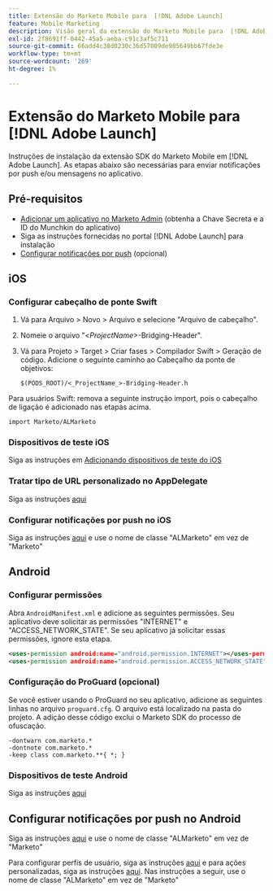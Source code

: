 ```yaml
---
title: Extensão do Marketo Mobile para  [!DNL Adobe Launch]
feature: Mobile Marketing
description: Visão geral da extensão do Marketo Mobile para  [!DNL Adobe Launch]
exl-id: 2f8691ff-0442-45a5-aeba-c91c3af5c711
source-git-commit: 66add4c38d0230c36d57009de985649bb67fde3e
workflow-type: tm+mt
source-wordcount: '269'
ht-degree: 1%

---
```


# Extensão do Marketo Mobile para [!DNL Adobe Launch]

Instruções de instalação da extensão SDK do Marketo Mobile em [!DNL Adobe Launch]. As etapas abaixo são necessárias para enviar notificações por push e/ou mensagens no aplicativo.

## Pré-requisitos

- [Adicionar um aplicativo no Marketo Admin](https://experienceleague.adobe.com/pt-br/docs/marketo/using/product-docs/mobile-marketing/admin/add-a-mobile-app) (obtenha a Chave Secreta e a ID do Munchkin do aplicativo)
- Siga as instruções fornecidas no portal [!DNL Adobe Launch] para instalação
- [Configurar notificações por push](push-notifications.md) (opcional)

## iOS

### Configurar cabeçalho de ponte Swift

1. Vá para Arquivo > Novo > Arquivo e selecione &quot;Arquivo de cabeçalho&quot;.
1. Nomeie o arquivo &quot;&lt;_ProjectName_>-Bridging-Header&quot;.
1. Vá para Projeto > Target > Criar fases > Compilador Swift > Geração de código. Adicione o seguinte caminho ao Cabeçalho da ponte de objetivos:

   `$(PODS_ROOT)/<_ProjectName_>-Bridging-Header.h`

Para usuários Swift: remova a seguinte instrução import, pois o cabeçalho de ligação é adicionado nas etapas acima.

`import Marketo/ALMarketo`

### Dispositivos de teste iOS

Siga as instruções em [Adicionando dispositivos de teste do iOS](installation.md#ios_test_devices)

### Tratar tipo de URL personalizado no AppDelegate

Siga as instruções [aqui](installation.md#ios_test_devices)

### Configurar notificações por push no iOS

Siga as instruções [aqui](push-notifications.md) e use o nome de classe &quot;ALMarketo&quot; em vez de &quot;Marketo&quot;

## Android

### Configurar permissões

Abra `AndroidManifest.xml` e adicione as seguintes permissões. Seu aplicativo deve solicitar as permissões &quot;INTERNET&quot; e &quot;ACCESS_NETWORK_STATE&quot;. Se seu aplicativo já solicitar essas permissões, ignore esta etapa.

```xml
<uses‐permission android:name="android.permission.INTERNET"></uses‐permission>
<uses‐permission android:name="android.permission.ACCESS_NETWORK_STATE"></uses‐permission>
```

### Configuração do ProGuard (opcional)

Se você estiver usando o ProGuard no seu aplicativo, adicione as seguintes linhas no arquivo `proguard.cfg`. O arquivo está localizado na pasta do projeto. A adição desse código exclui o Marketo SDK do processo de ofuscação.

```
-dontwarn com.marketo.*
-dontnote com.marketo.*
-keep class com.marketo.**{ *; }
```

### Dispositivos de teste Android

Siga as instruções [aqui](installation.md#android_test_devices)

## Configurar notificações por push no Android

Siga as instruções [aqui](installation.md#android_firebase_cloud_messaging_support) e use o nome de classe &quot;ALMarketo&quot; em vez de &quot;Marketo&quot;

Para configurar perfis de usuário, siga as instruções [aqui](user-profiles.md) e para ações personalizadas, siga as instruções [aqui](custom-actions.md#android_custom_action). Nas instruções a seguir, use o nome de classe &quot;ALMarketo&quot; em vez de &quot;Marketo&quot;
